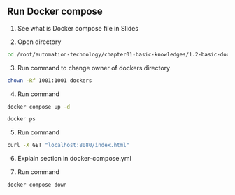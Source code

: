 ## Run Docker compose

1. See what is Docker compose file in Slides

2. Open directory
```bash
cd /root/automation-technology/chapter01-basic-knowledges/1.2-basic-docker/05-run-docker-compose
```

3. Run command to change owner of dockers directory
```bash
chown -Rf 1001:1001 dockers
```

4. Run command
```bash
docker compose up -d
```

```bash
docker ps
```

5. Run command
```bash
curl -X GET "localhost:8080/index.html"
```

6. Explain section in docker-compose.yml

7. Run command
```bash
docker compose down
```